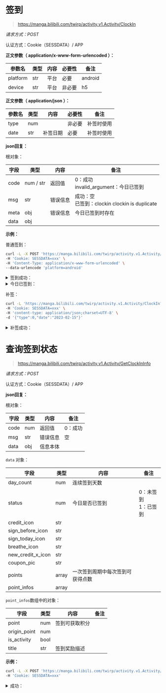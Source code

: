 # 签到

> https://manga.bilibili.com/twirp/activity.v1.Activity/ClockIn

*请求方式：POST*

认证方式：Cookie（SESSDATA）/ APP

**正文参数（ application/x-www-form-urlencoded ）：**

| 参数名      | 类型  | 内容 | 必要性 | 备注      |
|----------|-----|----|-----|---------|
| platform | str | 平台 | 必要  | android |
| device   | str | 平台 | 非必要 | h5      |

**正文参数（ application/json ）：**

| 参数名  | 类型  | 内容   | 必要性 | 备注    |
|------|-----|------|-----|-------|
| type | num |      | 非必要 | 补签时使用 |
| date | str | 补签日期 | 必要  | 补签时使用 |

**json回复：**

根对象：

| 字段   | 类型        | 内容   | 备注                                         |
|------|-----------|------|--------------------------------------------|
| code | num / str | 返回值  | 0：成功<br />invalid_argument：今日已签到           |
| msg  | str       | 错误信息 | 成功：空<br />已签到：clockin clockin is duplicate |
| meta | obj       | 错误信息 | 今日已签到时存在                                   |
| data | obj       |      |                                            |

**示例：**

普通签到：

```bash
curl -L -X POST 'https://manga.bilibili.com/twirp/activity.v1.Activity/ClockIn' \
-H 'Cookie: SESSDATA=xxx' \
-H 'Content-Type: application/x-www-form-urlencoded' \
--data-urlencode 'platform=android'
```

<details>
<summary>签到成功：</summary>

```json
{
  "code": 0,
  "msg": "",
  "data": {}
}
```

</details>

<details>
<summary>今日已签到：</summary>

```json
{
  "code": "invalid_argument",
  "msg": "clockin clockin is duplicate",
  "meta": {
    "argument": "clockin"
  }
}
```

</details>

补签：

```bash
curl -L 'https://manga.bilibili.com/twirp/activity.v1.Activity/ClockIn?platform=android' \
-H 'Cookie: SESSDATA=xxx' \
-H 'content-type: application/json;charset=UTF-8' \
-d '{"type":0,"date":"2023-02-15"}'
```

<details>
<summary>补签成功：</summary>

```json
{
  "code": 0,
  "msg": "",
  "data": {}
}
```

</details>

# 查询签到状态

> https://manga.bilibili.com/twirp/activity.v1.Activity/GetClockInInfo

*请求方式：POST*

认证方式：Cookie（SESSDATA）/ APP

**json回复：**

根对象：

| 字段   | 类型  | 内容   | 备注   |
|------|-----|------|------|
| code | num | 返回值  | 0：成功 |
| msg  | str | 错误信息 | 空    |
| data | obj | 信息本体 |      |

`data` 对象：

| 字段                | 类型    | 内容               | 备注               |
|-------------------|-------|------------------|------------------|
| day_count         | num   | 连续签到天数           |                  |
| status            | num   | 今日是否已签到          | 0：未签到<br />1：已签到 |
| credit_icon       | str   |                  |                  |
| sign_before_icon  | str   |                  |                  |
| sign_today_icon   | str   |                  |                  |
| breathe_icon      | str   |                  |                  |
| new_credit_x_icon | str   |                  |                  |
| coupon_pic        | str   |                  |                  |
| points            | array | 一次签到周期中每次签到可获得点数 |                  |
| point_infos       | array |                  |                  |

`point_infos`数组中的对象：

| 字段           | 类型   | 内容      | 备注 |
|--------------|------|---------|----|
| point        | num  | 签到可获取积分 |    |
| origin_point | num  |         |    |
| is_activity  | bool |         |    |
| title        | str  | 签到奖励描述  |    |

**示例：**

```bash
curl -L -X POST 'https://manga.bilibili.com/twirp/activity.v1.Activity/GetClockInInfo' \
-H 'Cookie: SESSDATA=xxx'
```

<details>
<summary>成功：</summary>

```json
{
  "code": 0,
  "msg": "",
  "data": {
    "day_count": 58,
    "status": 1,
    "points": [
      10,
      20,
      20,
      10,
      10,
      10,
      30
    ],
    "credit_icon": "https://i0.hdslb.com/bfs/static/manga/artifact/sign-resource/v2/9da6QImiK_w192_h192.png",
    "sign_before_icon": "https://i0.hdslb.com/bfs/static/manga/artifact/sign-resource/v2/BuA6z3lhN_w192_h192.png",
    "sign_today_icon": "https://i0.hdslb.com/bfs/static/manga/artifact/sign-resource/v2/TWSLUHbbg_w192_h192.png",
    "breathe_icon": "http://i0.hdslb.com/bfs/static/manga/artifact/sign-resource/anime.breathe.svga",
    "point_infos": [
      {
        "point": 10,
        "origin_point": 10,
        "is_activity": false,
        "title": "10积分"
      },
      {
        "point": 20,
        "origin_point": 20,
        "is_activity": false,
        "title": "20积分"
      },
      {
        "point": 20,
        "origin_point": 20,
        "is_activity": false,
        "title": "20积分"
      },
      {
        "point": 10,
        "origin_point": 10,
        "is_activity": false,
        "title": "10积分"
      },
      {
        "point": 10,
        "origin_point": 10,
        "is_activity": false,
        "title": "10积分"
      },
      {
        "point": 10,
        "origin_point": 10,
        "is_activity": false,
        "title": "10积分"
      },
      {
        "point": 30,
        "origin_point": 30,
        "is_activity": false,
        "title": "30积分+福利券"
      }
    ],
    "new_credit_x_icon": "https://i0.hdslb.com/bfs/static/manga/artifact/sign-resource/v2/QP5DsW2S_w192_h192.png",
    "coupon_pic": "https://i0.hdslb.com/bfs/static/manga/artifact/sign-resource/v2/Yalqqoiz_w402_h162.png"
  }
}
```

</details>